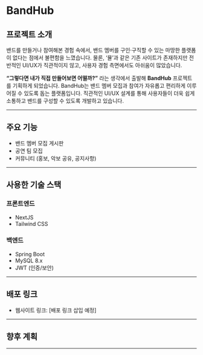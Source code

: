 # BandHub

## 프로젝트 소개

밴드를 만들거나 참여해본 경험 속에서, 밴드 멤버를 구인·구직할 수 있는 마땅한 플랫폼이 없다는 점에서 불편함을 느꼈습니다. 물론, ‘뮬’과 같은 기존 사이트가 존재하지만 전반적인 UI/UX가 직관적이지 않고, 사용자 경험 측면에서도 아쉬움이 많았습니다.

**“그렇다면 내가 직접 만들어보면 어떨까?”** 라는 생각에서 출발해 **BandHub** 프로젝트를 기획하게 되었습니다. BandHub는 밴드 멤버 모집과 참여가 자유롭고 편리하게 이루어질 수 있도록 돕는 플랫폼입니다. 직관적인 UI/UX 설계를 통해 사용자들이 더욱 쉽게 소통하고 밴드를 구성할 수 있도록 개발하고 있습니다.

---

## 주요 기능

- 밴드 멤버 모집 게시판
- 공연 팀 모집
- 커뮤니티 (홍보, 악보 공유, 공지사항)

---

## 사용한 기술 스택

### 프론트엔드
- NextJS
- Tailwind CSS

### 백엔드
- Spring Boot
- MySQL 8.x
- JWT (인증/보안)

---

## 배포 링크

- 웹사이트 링크: [배포 링크 삽입 예정]

---


## 향후 계획

---

